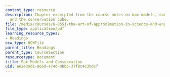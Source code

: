 ```yaml
---
content_type: resource
description: Chapter excerpted from the course notes on box models, conservation,
  and the conservation cube.
file: /media/courses/6-055j-the-art-of-approximation-in-science-and-engineering-spring-2008/ae2e39d1a66d474d0bb537f8c4c3bdcf_mar12.pdf
file_type: application/pdf
learning_resource_types:
- Readings
ocw_type: OCWFile
parent_title: Readings
parent_type: CourseSection
resourcetype: Document
title: Box Models and Conservation
uid: ae2e39d1-a66d-474d-0bb5-37f8c4c3bdcf
---
```

